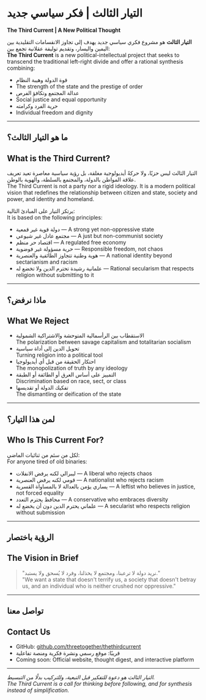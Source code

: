 # التيار الثالث | فكر سياسي جديد  
**The Third Current | A New Political Thought**

**التيار الثالث** هو مشروع فكري سياسي جديد يهدف إلى تجاوز الانقسامات التقليدية بين اليمين واليسار، وتقديم توليفة عقلانية تجمع بين:  
**The Third Current** is a new political-intellectual project that seeks to transcend the traditional left-right divide and offer a rational synthesis combining:

- قوة الدولة وهيبة النظام  
- The strength of the state and the prestige of order  
- عدالة المجتمع وتكافؤ الفرص  
- Social justice and equal opportunity  
- حرية الفرد وكرامته  
- Individual freedom and dignity

---

## ما هو التيار الثالث؟  
## What is the Third Current?

التيار الثالث ليس حزبًا، ولا حركةً أيديولوجية مغلقة، بل رؤية سياسية معاصرة تعيد تعريف علاقة المواطن بالدولة، والمجتمع بالسلطة، والهوية بالوطن.  
The Third Current is not a party nor a rigid ideology. It is a modern political vision that redefines the relationship between citizen and state, society and power, and identity and homeland.

يرتكز التيار على المبادئ التالية:  
It is based on the following principles:

- دولة قوية غير قمعية — A strong yet non-oppressive state  
- مجتمع عادل غير شيوعي — A just but non-communist society  
- اقتصاد حر منظم — A regulated free economy  
- حرية مسؤولة غير فوضوية — Responsible freedom, not chaos  
- هوية وطنية تتجاوز الطائفية والعنصرية — A national identity beyond sectarianism and racism  
- علمانية رشيدة تحترم الدين ولا تخضع له — Rational secularism that respects religion without submitting to it

---

## ماذا نرفض؟  
## What We Reject

- الاستقطاب بين الرأسمالية المتوحشة والاشتراكية الشمولية  
  The polarization between savage capitalism and totalitarian socialism  
- تحويل الدين إلى أداة سياسية  
  Turning religion into a political tool  
- احتكار الحقيقة من قبل أي أيديولوجيا  
  The monopolization of truth by any ideology  
- التمييز على أساس العرق أو الطائفة أو الطبقة  
  Discrimination based on race, sect, or class  
- تفكيك الدولة أو تقديسها  
  The dismantling or deification of the state

---

## لمن هذا التيار؟  
## Who Is This Current For?

لكل من سئم من ثنائيات الماضي:  
For anyone tired of old binaries:

- ليبرالي لكنه يرفض الانفلات — A liberal who rejects chaos  
- قومي لكنه يرفض العنصرية — A nationalist who rejects racism  
- يساري يؤمن بالعدالة لا بالمساواة القسرية — A leftist who believes in justice, not forced equality  
- محافظ يحترم التعدد — A conservative who embraces diversity  
- علماني يحترم الدين دون أن يخضع له — A secularist who respects religion without submission

---

## الرؤية باختصار  
## The Vision in Brief

> "نريد دولة لا ترعبنا، ومجتمع لا يخذلنا، وفرد لا يُسحق ولا يستبد."  
> "We want a state that doesn't terrify us, a society that doesn't betray us, and an individual who is neither crushed nor oppressive."

---

## تواصل معنا  
## Contact Us

- GitHub: [github.com/threetogether/thethirdcurrent](https://github.com/threetogether/thethirdcurrent)  
- قريبًا: موقع رسمي ونشرة فكرية ومنصة تفاعلية  
- Coming soon: Official website, thought digest, and interactive platform

---

*التيار الثالث هو دعوة للتفكير قبل التبعية، وللتركيب بدلًا من التبسيط.*  
*The Third Current is a call for thinking before following, and for synthesis instead of simplification.*

